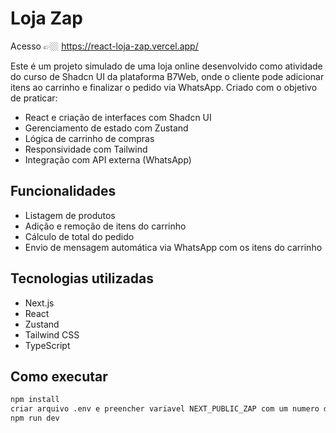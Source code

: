 # Loja Zap

Acesso 👉🏼 https://react-loja-zap.vercel.app/

Este é um projeto simulado de uma loja online desenvolvido como atividade do curso de Shadcn UI da plataforma B7Web, onde o cliente pode adicionar itens ao carrinho e finalizar o pedido via WhatsApp. Criado com o objetivo de praticar:

- React e criação de interfaces com Shadcn UI
- Gerenciamento de estado com Zustand
- Lógica de carrinho de compras
- Responsividade com Tailwind
- Integração com API externa (WhatsApp)

## Funcionalidades
- Listagem de produtos
- Adição e remoção de itens do carrinho
- Cálculo de total do pedido
- Envio de mensagem automática via WhatsApp com os itens do carrinho

## Tecnologias utilizadas
- Next.js
- React
- Zustand
- Tailwind CSS
- TypeScript

## Como executar
```bash
npm install
criar arquivo .env e preencher variavel NEXT_PUBLIC_ZAP com um numero de telefone válido
npm run dev
